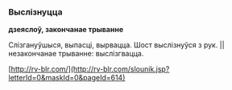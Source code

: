 ### Выслізнуцца
**дзеяслоў, закончанае трыванне**

Слізгануўшыся, выпасці, вырвацца. Шост выслізнуўся з рук. || незакончанае трыванне: выслізгвацца.

<a rel="author">[http://rv-blr.com/](http://rv-blr.com/slounik.jsp?letterId=0&maskId=0&pageId=614)</a>
